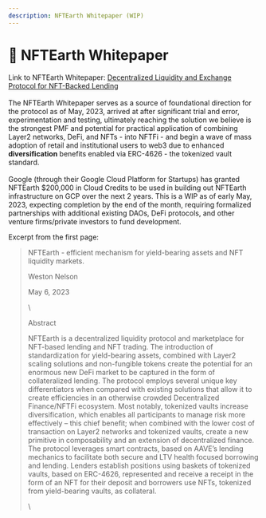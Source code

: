 ```yaml
---
description: NFTEarth Whitepaper (WIP)
---
```


# 📑 NFTEarth Whitepaper

Link to NFTEarth Whitepaper: [Decentralized Liquidity and Exchange Protocol for NFT-Backed Lending](https://docs.google.com/document/d/1TIKuQWgM7kGZr\_1GhqKffMyELc\_e8Ew-1xUY8pirhBo/edit?usp=sharing)\
\
The NFTEarth Whitepaper serves as a source of foundational direction for the protocol as of May, 2023, arrived at after significant trial and error, experimentation and testing, ultimately reaching the solution we believe is the strongest PMF and potential for practical application of combining Layer2 networks, DeFi, and NFTs - into NFTFi - and begin a wave of mass adoption of retail and institutional users to web3 due to enhanced **diversification** benefits enabled via ERC-4626 - the tokenized vault standard.\
\
Google (through their Google Cloud Platform for Startups) has granted NFTEarth $200,000 in Cloud Credits to be used in building out NFTEarth infrastructure on GCP over the next 2 years. This is a WIP as of early May, 2023, expecting completion by the end of the month, requiring formalized partnerships with additional existing DAOs, DeFi protocols, and other venture firms/private investors to fund development.&#x20;

Excerpt from the first page:

> NFTEarth - efficient mechanism for yield-bearing assets and NFT liquidity markets.
>
> Weston Nelson&#x20;
>
> May 6, 2023&#x20;
>
> \
>
>
> Abstract
>
>
>
> &#x20;    NFTEarth is a decentralized liquidity protocol and marketplace for NFT-based lending and NFT trading. The introduction of standardization for yield-bearing assets, combined with Layer2 scaling solutions and non-fungible tokens create the potential for an enormous new DeFi market to be captured in the form of collateralized lending. The protocol employs several unique key differentiators when compared with existing solutions that allow it to create efficiencies in an otherwise crowded Decentralized Finance/NFTFi ecosystem. Most notably, tokenized vaults increase diversification, which enables all participants to manage risk more effectively – this chief benefit; when combined with the lower cost of transaction on Layer2 networks and tokenized vaults, create a new primitive in composability and an extension of decentralized finance. The protocol leverages smart contracts, based on AAVE’s lending mechanics to facilitate both secure and LTV health focused borrowing and lending. Lenders establish positions using baskets of tokenized vaults, based on ERC-4626, represented and receive a receipt in the form of an NFT for their deposit and borrowers use NFTs, tokenized from yield-bearing vaults, as collateral.
>
> \
>
